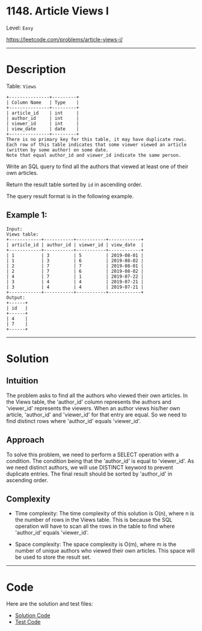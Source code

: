# 1148. Article Views I

Level: `Easy`

https://leetcode.com/problems/article-views-i/

---

# Description

Table: `Views`

    +---------------+---------+
    | Column Name   | Type    |
    +---------------+---------+
    | article_id    | int     |
    | author_id     | int     |
    | viewer_id     | int     |
    | view_date     | date    |
    +---------------+---------+
    There is no primary key for this table, it may have duplicate rows.
    Each row of this table indicates that some viewer viewed an article (written by some author) on some date.
    Note that equal author_id and viewer_id indicate the same person.

Write an SQL query to find all the authors that viewed at least one of their own articles.

Return the result table sorted by `id` in ascending order.

The query result format is in the following example.

## Example 1:

    Input:
    Views table:
    +------------+-----------+-----------+------------+
    | article_id | author_id | viewer_id | view_date  |
    +------------+-----------+-----------+------------+
    | 1          | 3         | 5         | 2019-08-01 |
    | 1          | 3         | 6         | 2019-08-02 |
    | 2          | 7         | 7         | 2019-08-01 |
    | 2          | 7         | 6         | 2019-08-02 |
    | 4          | 7         | 1         | 2019-07-22 |
    | 3          | 4         | 4         | 2019-07-21 |
    | 3          | 4         | 4         | 2019-07-21 |
    +------------+-----------+-----------+------------+
    Output:
    +------+
    | id   |
    +------+
    | 4    |
    | 7    |
    +------+

---

# Solution

## Intuition

The problem asks to find all the authors who viewed their own articles. In the Views table, the 'author_id' column
represents the authors and 'viewer_id' represents the viewers. When an author views his/her own article, 'author_id'
and 'viewer_id' for that entry are equal. So we need to find distinct rows where 'author_id' equals 'viewer_id'.

## Approach

To solve this problem, we need to perform a SELECT operation with a condition. The condition being that the 'author_id'
is equal to 'viewer_id'. As we need distinct authors, we will use DISTINCT keyword to prevent duplicate entries. The
final result should be sorted by 'author_id' in ascending order.

## Complexity

- Time complexity:
  The time complexity of this solution is O(n), where n is the number of rows in the Views table. This is because the
  SQL operation will have to scan all the rows in the table to find where 'author_id' equals 'viewer_id'.

- Space complexity:
  The space complexity is O(m), where m is the number of unique authors who viewed their own articles. This space will
  be used to store the result set.

---

# Code

Here are the solution and test files:

- [Solution Code](./solution.sql)
- [Test Code](./solution_test.go)